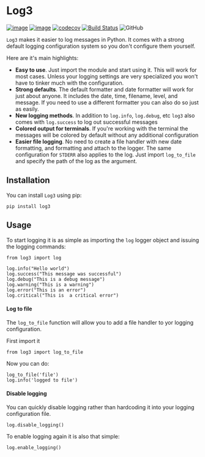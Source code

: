 # Log3
[![image](https://img.shields.io/pypi/v/log3.svg)](https://pypi.org/project/log3/)
[![image](https://img.shields.io/pypi/pyversions/log3.svg)](https://pypi.org/project/log3/)
[![codecov](https://codecov.io/gh/orlandodiaz/log3/branch/master/graph/badge.svg)](https://codecov.io/gh/orlandodiaz/log3)
[![Build Status](https://travis-ci.com/orlandodiaz/log3.svg?branch=master)](https://travis-ci.com/orlandodiaz/log3)
![GitHub](https://img.shields.io/github/license/mashape/apistatus.svg)

`Log3` makes it easier to log messages in Python. It comes with a strong default
logging configuration system so you don't configure them yourself.

Here are it's main highlights:
- **Easy to use**. Just import the module and start using it. This will work for most cases. Unless your logging settings are very specialized
you won't have to tinker much with the configuration.
- **Strong defaults**. The default formatter and date formatter will work for just about anyone. It includes the date, time, filename, level, and message. If you need to use a different formatter you can
also do so just as easily.
- **New logging methods**. In addition to `log.info`, `log.debug`, etc `log3` also comes with `log.success` to log out successful messages
- **Colored output for terminals**. If you're working with the terminal the messages will be colored by default without any additional configuration
- **Easier file logging**. No need to create a file handler with new date formatting, and formatting and attach to the logger. The same configuration for `STDERR`
also applies to the log. Just import `log_to_file` and specify the path of the log as the argument.

## Installation

You can install `Log3` using pip:

    pip install log3

## Usage

 To start logging it is as simple as importing the `log` logger object and issuing the logging
 commands:

    from log3 import log

    log.info("Hello world")
    log.success("This message was successful")
    log.debug("This is a debug message")
    log.warning("This is a warning")
    log.error("This is an error")
    log.critical("This is  a critical error")


#### Log to file
The `log_to_file` function will allow you to add a file handler to yor logging configuration.

First import it

    from log3 import log_to_file

Now you can do:


    log_to_file('file')
    log.info('logged to file')

#### Disable logging

You can quickly disable logging rather than hardcoding it into your logging
configuration file.

    log.disable_logging()

To enable logging again it is also that simple:

    log.enable_logging()

